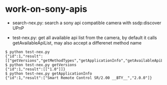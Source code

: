 work-on-sony-apis
=================

* search-nex.py:
 search a sony api compatible camera with ssdp:discover UPnP

* test-nex.py:
 get all available api list from the camera, by default it calls
 getAvailableApiList, may also accept a differenet method name

```
$ python test-nex.py
{"id":1,"result":[["getVersions","getMethodTypes","getApplicationInfo","getAvailableApiList","getEvent","actTakePicture","stopRecMode","startLiveview","stopLiveview","startLiveviewWithSize","awaitTakePicture","setSelfTimer","getSelfTimer","getAvailableSelfTimer","getSupportedSelfTimer","setExposureMode","getAvailableExposureMode","getExposureMode","getSupportedExposureMode","setExposureCompensation","getExposureCompensation","getAvailableExposureCompensation","getSupportedExposureCompensation","getFNumber","getAvailableFNumber","getSupportedFNumber","setIsoSpeedRate","getIsoSpeedRate","getAvailableIsoSpeedRate","getSupportedIsoSpeedRate","getLiveviewSize","getAvailableLiveviewSize","getSupportedLiveviewSize","setPostviewImageSize","getPostviewImageSize","getAvailablePostviewImageSize","getSupportedPostviewImageSize","setProgramShift","getSupportedProgramShift","setShootMode","getShootMode","getAvailableShootMode","getSupportedShootMode","getShutterSpeed","getAvailableShutterSpeed","getSupportedShutterSpeed","setTouchAFPosition","getTouchAFPosition","setWhiteBalance","getWhiteBalance","getSupportedWhiteBalance","getAvailableWhiteBalance"]]}
$ python test-nex.py getVersions
{"id":1,"result":[["1.0"]]}
$ python test-nex.py getApplicationInfo
{"id":1,"result":["Smart Remote Control SR/2.00 __BTY__","2.0.0"]}
```
